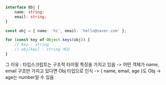 ```ts
interface Obj {
	name: string;
	email: string;
}

const obj = { name: 'hi', email: 'hello@naver.com' };

for (const key of Object.keys(obj)) {
	// key : string
	// obj[key] : string 예상
}
```

그 이유 : 타입스크립트는 구조적 타이핑 특징을 가지고 있음 -> 어떤 객체가 name, email 구조만 가지고 있다면 Obj 타입으로 인식 -> { name, email, age }도 Obj -> age는 number일 수 있음